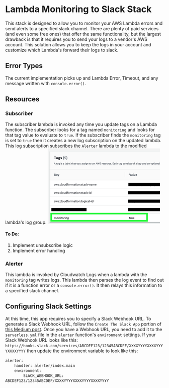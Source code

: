 # Lambda Monitoring to Slack Stack

This stack is designed to allow you to monitor your AWS Lambda errors and send alerts to a specified slack channel. There are plenty of paid services (and even some free ones) that offer the same functionality, but the largest drawback is that it requires you to send your logs to a vendor's AWS account. This solution allows you to keep the logs in your account and customize which Lambda's forward their logs to slack.


## Error Types

The current implementation picks up and Lambda Error, Timeout, and any message written with `console.error()`.

## Resources
### Subscriber
The subscriber lambda is invoked any time you update tags on a Lambda function. The subscriber looks for a tag named `monitoring` and looks for that tag value to evaluate to `true`. If the subscriber finds the `monitoring` tag is set to `true` then it creates a new log subscription on the updated lambda. This log subscription subscribes the `Alerter` lambda to the modified lambda's log group.
![Monitoring Tag](img/tags.png)
#### To Do:

 1. Implement unsubscribe logic
 2. Implement error handling

### Alerter
This lambda is invoked by Cloudwatch Logs when a lambda with the `monitoring` tag writes logs. This lambda then parses the log event to find out if it is a function error or a `console.error()`. It then relays this information to a specified slack channel.

## Configuring Slack Settings

At this time, this app requires you to specify a Slack Webhook URL. To generate a Slack Webhook URL, follow the `Create The Slack App` portion of [this Medium post](https://medium.com/@cplankey/use-lambda-layers-to-post-to-slack-513782db3d82). Once you have a Webhook URL, you need to add it to the `serverless.yml` file in the `alerter` function's `environment` settings. If your Slack Webhook URL looks like this:
    `https://hooks.slack.com/services/ABCDEF123/12345ABCDEF/XXXXYYYYXXXXYYYYXXXXYYYY`
then update the environment variable to look like this:

    alerter:
	    handler: alerter/index.main
	    environment:
		    SLACK_WEBHOOK_URL: ABCDEF123/12345ABCDEF/XXXXYYYYXXXXYYYYXXXXYYYY


